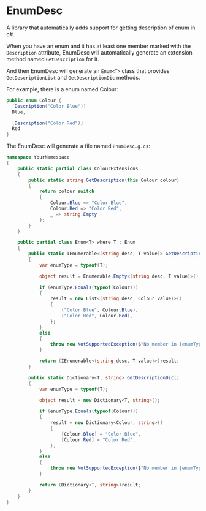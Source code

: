 # EnumDesc

A library that automatically adds support for getting description of enum in c#.

When you have an enum and it has at least one member marked with the `Description` attribute, EnumDesc will automatically generate an extension method named `GetDescription` for it.

And then EnumDesc will generate an `Enum<T>` class that provides `GetDescriptionList` and `GetDescriptionDic` methods.

For example, there is a enum named Colour:

```c#
public enum Colour {
  [Description("Color Blue")]
  Blue,

  [Description("Color Red")]
  Red
}
```

The EnumDesc will generate a file named `EnumDesc.g.cs`:

```C#
namespace YourNamespace
{
    public static partial class ColourExtensions
    {
        public static string GetDescription(this Colour colour)
        {
            return colour switch
            {
                Colour.Blue => "Color Blue",
                Colour.Red => "Color Red",
                _ => string.Empty
            };
        }
    }

    public partial class Enum<T> where T : Enum
    {
        public static IEnumerable<(string desc, T value)> GetDescriptionList()
        {
            var enumType = typeof(T);

            object result = Enumerable.Empty<(string desc, T value)>();

            if (enumType.Equals(typeof(Colour)))
            {
                result = new List<(string desc, Colour value)>()
                {
                    ("Color Blue", Colour.Blue),
                    ("Color Red", Colour.Red),
                };
            }
            else
            {
                throw new NotSupportedException($"No member in {enumType.FullName} has Description attribute.");
            }

            return (IEnumerable<(string desc, T value)>)result;
        }

        public static Dictionary<T, string> GetDescriptionDic()
        {
            var enumType = typeof(T);

            object result = new Dictionary<T, string>();

            if (enumType.Equals(typeof(Colour)))
            {
                result = new Dictionary<Colour, string>()
                {
                    [Colour.Blue] = "Color Blue",
                    [Colour.Red] = "Color Red",
                };
            }
            else
            {
                throw new NotSupportedException($"No member in {enumType.FullName} has Description attribute.");
            }

            return (Dictionary<T, string>)result;
        }
    }
}
```